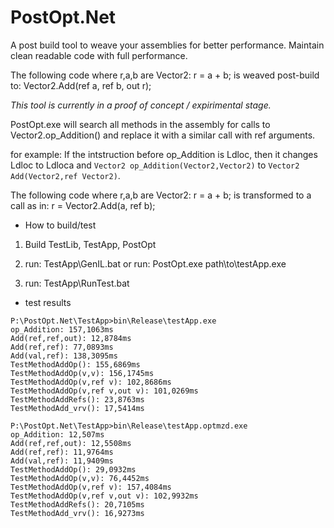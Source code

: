 # PostOpt.Net
A post build tool to weave your assemblies for better performance.
Maintain clean readable code with full performance.

The following code where r,a,b are Vector2:
 r = a + b;
is weaved post-build to:
 Vector2.Add(ref a, ref b, out r);


*This tool is currently in a proof of concept / expirimental stage.*

PostOpt.exe will search all methods in the assembly for calls to Vector2.op_Addition() 
and replace it with a similar call with ref arguments.

for example:
If the intstruction before op_Addition is Ldloc, then it changes Ldloc to Ldloca and
`Vector2 op_Addition(Vector2,Vector2)` to `Vector2 Add(Vector2,ref Vector2)`.

The following code where r,a,b are Vector2:
 r = a + b;
is transformed to a call as in:
 r = Vector2.Add(a, ref b);

* How to build/test

1) Build TestLib, TestApp, PostOpt

2) run: TestApp\GenIL.bat
or run: PostOpt.exe path\to\testApp.exe

3) run: TestApp\RunTest.bat

* test results

```
P:\PostOpt.Net\TestApp>bin\Release\testApp.exe
op_Addition: 157,1063ms
Add(ref,ref,out): 12,8784ms
Add(ref,ref): 77,0893ms
Add(val,ref): 138,3095ms
TestMethodAddOp(): 155,6869ms
TestMethodAddOp(v,v): 156,1745ms
TestMethodAddOp(v,ref v): 102,8686ms
TestMethodAddOp(v,ref v,out v): 101,0269ms
TestMethodAddRefs(): 23,8763ms
TestMethodAdd_vrv(): 17,5414ms

P:\PostOpt.Net\TestApp>bin\Release\testApp.optmzd.exe
op_Addition: 12,507ms
Add(ref,ref,out): 12,5508ms
Add(ref,ref): 11,9764ms
Add(val,ref): 11,9409ms
TestMethodAddOp(): 29,0932ms
TestMethodAddOp(v,v): 76,4452ms
TestMethodAddOp(v,ref v): 157,4084ms
TestMethodAddOp(v,ref v,out v): 102,9932ms
TestMethodAddRefs(): 20,7105ms
TestMethodAdd_vrv(): 16,9273ms
```
